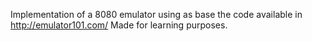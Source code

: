 Implementation of a 8080 emulator using as base the code available in http://emulator101.com/ Made for learning purposes.
